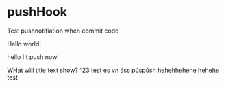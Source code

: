 # pushHook
Test pushnotifiation when commit code

Hello world!

hello !
t
push now!

WHat will title text show?
123
test
es vn
áss púspúsh
hehehhehehe
hehehe
test
